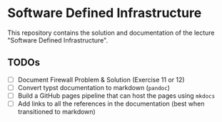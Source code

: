 # Software Defined Infrastructure

This repository contains the solution and documentation of the lecture "Software Defined Infrastructure".

## TODOs

- [ ] Document Firewall Problem & Solution (Exercise 11 or 12)
- [ ] Convert typst documentation to markdown (`pandoc`)
- [ ] Build a GitHub pages pipeline that can host the pages using `mkdocs`
- [ ] Add links to all the references in the documentation (best when transitioned to markdown)
